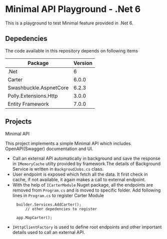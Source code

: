 # Minimal API Playground - .Net 6

This is a playground to test Minimal feature provided in .Net 6.

## Depedencies
The code available in this repository depends on following items

| Package                	 | Version 	 |
|-------------------------|-----------|
| .Net                   	 | 6       	 |
| Carter                 	 | 6.0.0   	 |
| Swashbuckle.AspnetCore 	 | 6.2.3   	 |
| Polly.Extensions.Http  	 | 3.0.0     |
| Entity Framework  	     | 7.0.0     |



## Projects

Minimal API

This project implements a simple Minimal API which includes OpenAPI(Swagger) documentation and UI.

* Call an external API automatically in background and save the response in `IMemoryCache` utilty provided by framework.The details of Background Service is written in `BackgroudJobs.cs` class.
* User endpoint is exposed which fetch all the data. It first check in cache, if not available, it again makes a call to external endpoint.
* With the help of `ICarterModule` Nuget package, all the endpoints are removed from `Program.cs` and is moved to specific folder. Add following lines in `Program.cs` to register Carter Module
``` 
     builder.Services.AddCarter();
         // other depedencies to register
     
     app.MapCarter();
```
* `IHttpClientFactory` is used to define root endpoints and other important details used to call an external API.

